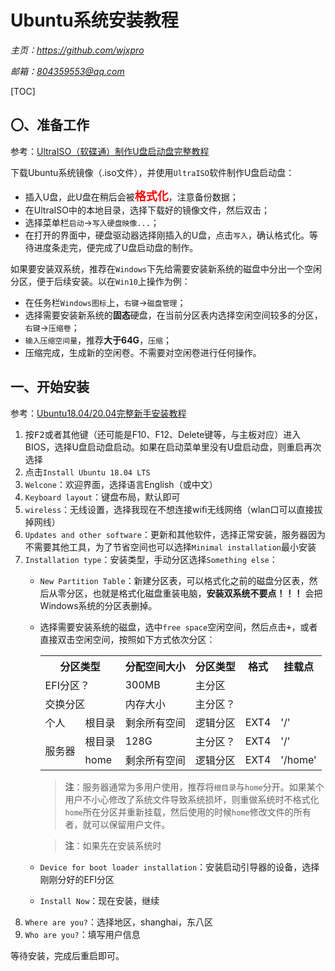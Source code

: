 # **Ubuntu系统安装教程**
*主页：https://github.com/wjxpro*

*邮箱：804359553@qq.com*

[TOC]

## 〇、准备工作
参考：[UltraISO（软碟通）制作U盘启动盘完整教程](https://zhuanlan.zhihu.com/p/326406632)

下载Ubuntu系统镜像（.iso文件），并使用`UltraISO`软件制作U盘启动盘：
- 插入U盘，此U盘在稍后会被<font color='red' size=4><b>格式化</b></font>，注意备份数据；
- 在UltraISO中的本地目录，选择下载好的镜像文件，然后双击；
- 选择菜单栏`启动`->`写入硬盘映像...`；
- 在打开的界面中，硬盘驱动器选择刚插入的U盘，点击`写入`，确认格式化。等待进度条走完，便完成了U盘启动盘的制作。

如果要安装双系统，推荐在`Windows`下先给需要安装新系统的磁盘中分出一个空闲分区，便于后续安装。以在`Win10`上操作为例：
- 在任务栏`Windows图标`上，`右键`->`磁盘管理`；
- 选择需要安装新系统的**固态**硬盘，在当前分区表内选择空闲空间较多的分区，`右键`->`压缩卷`；
- `输入压缩空间量`，推荐**大于64G**，`压缩`；
- 压缩完成，生成新的空闲卷。不需要对空闲卷进行任何操作。

## 一、开始安装
参考：[Ubuntu18.04/20.04完整新手安装教程](https://www.jianshu.com/p/54d9a3a695cc)

1. 按<kbd>F2</kbd>或者其他键（还可能是F10、F12、Delete键等，与主板对应）进入BIOS，选择U盘启动盘启动。如果在启动菜单里没有U盘启动盘，则重启再次选择
2. 点击`Install Ubuntu 18.04 LTS`
3. `Welcone`：欢迎界面，选择语言English（或中文）
4. `Keyboard layout`：键盘布局，默认即可
5. `wireless`：无线设置，选择我现在不想连接wifi无线网络（wlan口可以直接拔掉网线）
6. `Updates and other software`：更新和其他软件，选择正常安装，服务器因为不需要其他工具，为了节省空间也可以选择`Minimal installation`最小安装
7. `Installation type`：安装类型，手动分区选择`Something else`：
    - `New Partition Table`：新建分区表，可以格式化之前的磁盘分区表，然后从零分区，也就是格式化磁盘重装电脑，**安装双系统不要点！！！** 会把Windows系统的分区表删掉。
    - 选择需要安装系统的磁盘，选中`free space`空闲空间，然后点击<kbd>+</kbd>，或者直接双击空闲空间，按照如下方式依次分区：
        <table>
            <tr>
                <th colspan="2">分区类型</th>
                <th>分配空间大小</th>
                <th>分区类型</th>
                <th>格式</th>
                <th>挂载点</th>
            </tr>
            <tr>
                <td colspan="2">EFI分区？</td>
                <td>300MB</td>
                <td>主分区</td>
            </tr>
            <tr>
                <td colspan="2">交换分区</td>
                <td>内存大小</td>
                <td>主分区？</td>
            </tr>
            <tr>
                <td>个人</td>
                <td>根目录</td>
                <td>剩余所有空间</td>
                <td>逻辑分区</td>
                <td>EXT4</td>
                <td>'/'</td>
            </tr>
            <tr>
                <td rowspan="2">服务器</td>
                <td>根目录</td>
                <td>128G</td>
                <td>主分区？</td>
                <td>EXT4</td>
                <td>'/'</td>
            </tr>
            <tr>
                <td>home</td>
                <td>剩余所有空间</td>
                <td>逻辑分区</td>
                <td>EXT4</td>
                <td>'/home'</td>
            </tr>
        </table>

        > **注**：服务器通常为多用户使用，推荐将`根目录`与`home`分开。如果某个用户不小心修改了系统文件导致系统损坏，则重做系统时不格式化`home`所在分区并重新挂载，然后使用的时候`home`修改文件的所有者，就可以保留用户文件。

        > **注**：如果先在安装系统时
    - `Device for boot loader installation`：安装启动引导器的设备，选择刚刚分好的EFI分区
    - `Install Now`：现在安装，继续
8. `Where are you?`：选择地区，shanghai，东八区
9. `Who are you?`：填写用户信息

等待安装，完成后重启即可。
